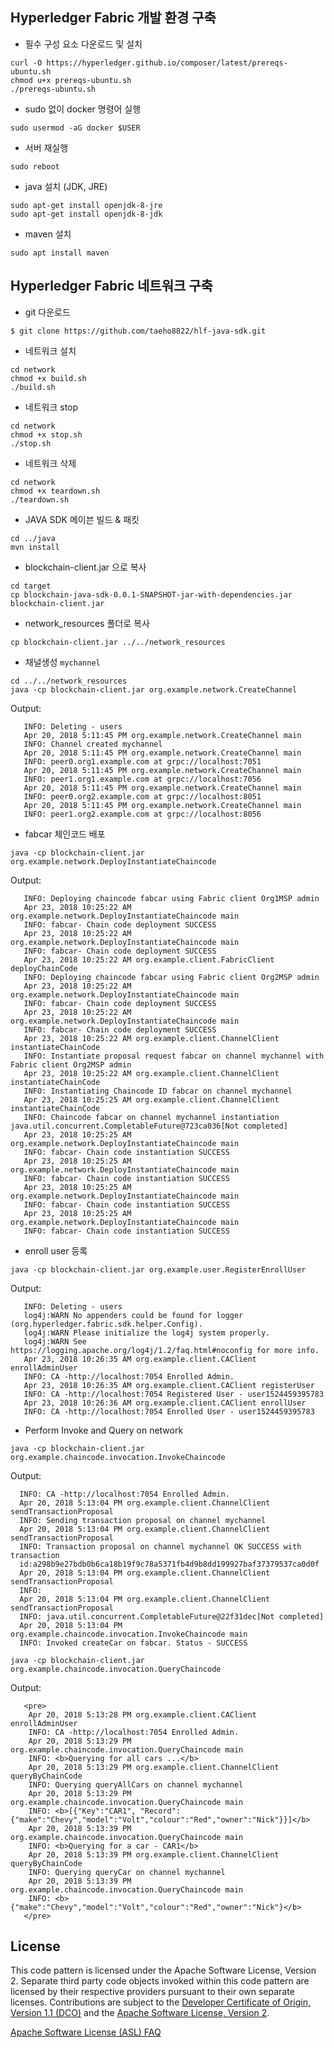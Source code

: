 
## Hyperledger Fabric 개발 환경 구축

- 필수 구성 요소 다운로드 및 설치  
  
```
curl -O https://hyperledger.github.io/composer/latest/prereqs-ubuntu.sh
chmod u+x prereqs-ubuntu.sh
./prereqs-ubuntu.sh
```
  
  
- sudo 없이 docker 명령어 실행  

```
sudo usermod -aG docker $USER
```
  
  
 - 서버 재실행  
    
```
sudo reboot
```
  

 - java 설치 (JDK, JRE)  

```
sudo apt-get install openjdk-8-jre
sudo apt-get install openjdk-8-jdk
```

- maven 설치

```
sudo apt install maven
```
## Hyperledger Fabric 네트워크 구축

- git 다운로드


```
$ git clone https://github.com/taeho8822/hlf-java-sdk.git
```

- 네트워크 설치 

```
cd network
chmod +x build.sh
./build.sh
```

- 네트워크 stop

```
cd network
chmod +x stop.sh
./stop.sh
```

- 네트워크 삭제

```
cd network
chmod +x teardown.sh
./teardown.sh
```

- JAVA SDK 메이븐 빌드 & 패킷

```
cd ../java
mvn install
```

- blockchain-client.jar 으로 복사

```
cd target
cp blockchain-java-sdk-0.0.1-SNAPSHOT-jar-with-dependencies.jar blockchain-client.jar
```

- network_resources 폴더로 복사

```
cp blockchain-client.jar ../../network_resources
```


- 채널생성 `mychannel`

```
cd ../../network_resources
java -cp blockchain-client.jar org.example.network.CreateChannel
```

Output:

```Apr 20, 2018 5:11:42 PM org.example.util.Util deleteDirectory
   INFO: Deleting - users
   Apr 20, 2018 5:11:45 PM org.example.network.CreateChannel main
   INFO: Channel created mychannel
   Apr 20, 2018 5:11:45 PM org.example.network.CreateChannel main
   INFO: peer0.org1.example.com at grpc://localhost:7051
   Apr 20, 2018 5:11:45 PM org.example.network.CreateChannel main
   INFO: peer1.org1.example.com at grpc://localhost:7056
   Apr 20, 2018 5:11:45 PM org.example.network.CreateChannel main
   INFO: peer0.org2.example.com at grpc://localhost:8051
   Apr 20, 2018 5:11:45 PM org.example.network.CreateChannel main
   INFO: peer1.org2.example.com at grpc://localhost:8056
```


- fabcar 체인코드 배포

```
java -cp blockchain-client.jar org.example.network.DeployInstantiateChaincode
```

 Output:

 ```Apr 23, 2018 10:25:22 AM org.example.client.FabricClient deployChainCode
    INFO: Deploying chaincode fabcar using Fabric client Org1MSP admin
    Apr 23, 2018 10:25:22 AM org.example.network.DeployInstantiateChaincode main
    INFO: fabcar- Chain code deployment SUCCESS
    Apr 23, 2018 10:25:22 AM org.example.network.DeployInstantiateChaincode main
    INFO: fabcar- Chain code deployment SUCCESS
    Apr 23, 2018 10:25:22 AM org.example.client.FabricClient deployChainCode
    INFO: Deploying chaincode fabcar using Fabric client Org2MSP admin
    Apr 23, 2018 10:25:22 AM org.example.network.DeployInstantiateChaincode main
    INFO: fabcar- Chain code deployment SUCCESS
    Apr 23, 2018 10:25:22 AM org.example.network.DeployInstantiateChaincode main
    INFO: fabcar- Chain code deployment SUCCESS
    Apr 23, 2018 10:25:22 AM org.example.client.ChannelClient instantiateChainCode
    INFO: Instantiate proposal request fabcar on channel mychannel with Fabric client Org2MSP admin
    Apr 23, 2018 10:25:22 AM org.example.client.ChannelClient instantiateChainCode
    INFO: Instantiating Chaincode ID fabcar on channel mychannel
    Apr 23, 2018 10:25:25 AM org.example.client.ChannelClient instantiateChainCode
    INFO: Chaincode fabcar on channel mychannel instantiation java.util.concurrent.CompletableFuture@723ca036[Not completed]
    Apr 23, 2018 10:25:25 AM org.example.network.DeployInstantiateChaincode main
    INFO: fabcar- Chain code instantiation SUCCESS
    Apr 23, 2018 10:25:25 AM org.example.network.DeployInstantiateChaincode main
    INFO: fabcar- Chain code instantiation SUCCESS
    Apr 23, 2018 10:25:25 AM org.example.network.DeployInstantiateChaincode main
    INFO: fabcar- Chain code instantiation SUCCESS
    Apr 23, 2018 10:25:25 AM org.example.network.DeployInstantiateChaincode main
    INFO: fabcar- Chain code instantiation SUCCESS
 ```



- enroll user 등록

```
java -cp blockchain-client.jar org.example.user.RegisterEnrollUser
```

 Output:

 ```Apr 23, 2018 10:26:34 AM org.example.util.Util deleteDirectory
    INFO: Deleting - users
    log4j:WARN No appenders could be found for logger (org.hyperledger.fabric.sdk.helper.Config).
    log4j:WARN Please initialize the log4j system properly.
    log4j:WARN See https://logging.apache.org/log4j/1.2/faq.html#noconfig for more info.
    Apr 23, 2018 10:26:35 AM org.example.client.CAClient enrollAdminUser
    INFO: CA -http://localhost:7054 Enrolled Admin.
    Apr 23, 2018 10:26:35 AM org.example.client.CAClient registerUser
    INFO: CA -http://localhost:7054 Registered User - user1524459395783
    Apr 23, 2018 10:26:36 AM org.example.client.CAClient enrollUser
    INFO: CA -http://localhost:7054 Enrolled User - user1524459395783
 ```

 - Perform Invoke and Query on network

```
java -cp blockchain-client.jar org.example.chaincode.invocation.InvokeChaincode
```

 Output:

 ```Apr 20, 2018 5:13:03 PM org.example.client.CAClient enrollAdminUser
   INFO: CA -http://localhost:7054 Enrolled Admin.
   Apr 20, 2018 5:13:04 PM org.example.client.ChannelClient sendTransactionProposal
   INFO: Sending transaction proposal on channel mychannel
   Apr 20, 2018 5:13:04 PM org.example.client.ChannelClient sendTransactionProposal
   INFO: Transaction proposal on channel mychannel OK SUCCESS with transaction
   id:a298b9e27bdb0b6ca18b19f9c78a5371fb4d9b8dd199927baf37379537ca0d0f
   Apr 20, 2018 5:13:04 PM org.example.client.ChannelClient sendTransactionProposal
   INFO:
   Apr 20, 2018 5:13:04 PM org.example.client.ChannelClient sendTransactionProposal
   INFO: java.util.concurrent.CompletableFuture@22f31dec[Not completed]
   Apr 20, 2018 5:13:04 PM org.example.chaincode.invocation.InvokeChaincode main
   INFO: Invoked createCar on fabcar. Status - SUCCESS
```

```
java -cp blockchain-client.jar org.example.chaincode.invocation.QueryChaincode
```

   Output:

```
   <pre>
    Apr 20, 2018 5:13:28 PM org.example.client.CAClient enrollAdminUser
    INFO: CA -http://localhost:7054 Enrolled Admin.
    Apr 20, 2018 5:13:29 PM org.example.chaincode.invocation.QueryChaincode main
    INFO: <b>Querying for all cars ...</b>
    Apr 20, 2018 5:13:29 PM org.example.client.ChannelClient queryByChainCode
    INFO: Querying queryAllCars on channel mychannel
    Apr 20, 2018 5:13:29 PM org.example.chaincode.invocation.QueryChaincode main
    INFO: <b>[{"Key":"CAR1", "Record":{"make":"Chevy","model":"Volt","colour":"Red","owner":"Nick"}}]</b>
    Apr 20, 2018 5:13:39 PM org.example.chaincode.invocation.QueryChaincode main
    INFO: <b>Querying for a car - CAR1</b>
    Apr 20, 2018 5:13:39 PM org.example.client.ChannelClient queryByChainCode
    INFO: Querying queryCar on channel mychannel
    Apr 20, 2018 5:13:39 PM org.example.chaincode.invocation.QueryChaincode main
    INFO: <b>{"make":"Chevy","model":"Volt","colour":"Red","owner":"Nick"}</b>
   </pre>
```


## License
This code pattern is licensed under the Apache Software License, Version 2.  Separate third party code objects invoked within this code pattern are licensed by their respective providers pursuant to their own separate licenses. Contributions are subject to the [Developer Certificate of Origin, Version 1.1 (DCO)](https://developercertificate.org/) and the [Apache Software License, Version 2](https://www.apache.org/licenses/LICENSE-2.0.txt).

[Apache Software License (ASL) FAQ](https://www.apache.org/foundation/license-faq.html#WhatDoesItMEAN)

